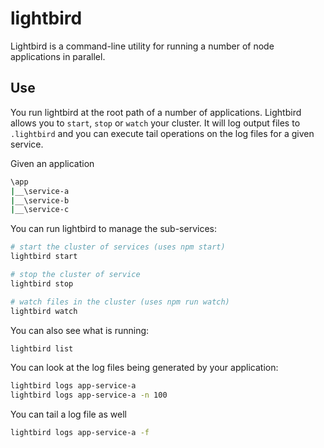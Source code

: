# lightbird
Lightbird is a command-line utility for running a number of node applications in parallel. 
## Use
You run lightbird at the root path of a number of applications. Lightbird allows you to `start`, `stop` or `watch` your cluster. It will log output files to `.lightbird` and you can execute tail operations on the log files for a given service.


Given an application
```sh
\app
|__\service-a
|__\service-b
|__\service-c
```

You can run lightbird to manage the sub-services:
```sh
# start the cluster of services (uses npm start)
lightbird start

# stop the cluster of service
lightbird stop

# watch files in the cluster (uses npm run watch)
lightbird watch 
```

You can also see what is running:
```sh
lightbird list
```

You can look at the log files being generated by your application:
```sh
lightbird logs app-service-a
lightbird logs app-service-a -n 100
```

You can tail a log file as well
```sh
lightbird logs app-service-a -f
```
